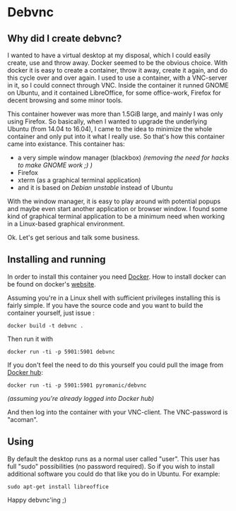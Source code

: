 # Debvnc

## Why did I create debvnc?
I wanted to have a virtual desktop at my disposal, which I could easily create, use and throw away. Docker seemed to be the obvious choice. With docker it is easy to create a container, throw it away, create it again, and do this cycle over and over again. I used to use a container, with a VNC-server in it, so I could connect through VNC. Inside the container it runned GNOME on Ubuntu, and it contained LibreOffice, for some office-work, Firefox for decent browsing and some minor tools.

This container however was more than 1.5GiB large, and mainly I was only using Firefox. So basically, when I wanted to upgrade the underlying Ubuntu (from 14.04 to 16.04), I came to the idea to minimize the whole container and only put into it what I really use. So that's how this container came into existance. This container has:

 * a very simple window manager (blackbox) _(removing the need for hacks to make GNOME work ;) )_
 * Firefox
 * xterm (as a graphical terminal application)
 * and it is based on *Debian unstable* instead of Ubuntu
 
With the window manager, it is easy to play around with potential popups and maybe even start another application or browser window. I found some kind of graphical terminal application to be a minimum need when working in a Linux-based graphical environment.

Ok. Let's get serious and talk some business.

## Installing and running
In order to install this container you need [Docker](http://dwww.docker.com). How to install docker can be found on docker's [website](http://www.docker.com).

Assuming you're in a Linux shell with sufficient privileges installing this is fairly simple.
If you have the source code and you want to build the container yourself, just issue :
```
docker build -t debvnc .
```
Then run it with
```
docker run -ti -p 5901:5901 debvnc
```

If you don't feel the need to do this yourself you could pull the image from [Docker hub](http://hub.docker.com):
```
docker run -ti -p 5901:5901 pyromanic/debvnc
```
_(assuming you're already logged into Docker hub)_

And then log into the container with your VNC-client. The VNC-password is "acoman".


## Using
By default the desktop runs as a normal user called "user". This user has full "sudo" possibilities (no password required). So if you wish to install additional software you could do that like you do in Ubuntu. For example:

```
sudo apt-get install libreoffice
```

Happy debvnc'ing ;)
